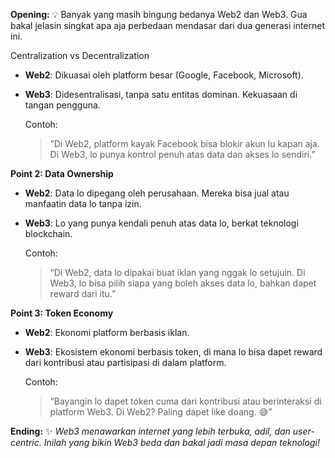 **Opening:** 💡 Banyak yang masih bingung bedanya Web2 dan Web3. Gua bakal jelasin singkat apa aja perbedaan mendasar dari dua generasi internet ini.

Centralization vs Decentralization

- **Web2**: Dikuasai oleh platform besar (Google, Facebook, Microsoft).
- **Web3**: Didesentralisasi, tanpa satu entitas dominan. Kekuasaan di tangan pengguna.
    
    Contoh:
    > “Di Web2, platform kayak Facebook bisa blokir akun lu kapan aja. Di Web3, lo punya kontrol penuh atas data dan akses lo sendiri.”
    

**Point 2: Data Ownership**

- **Web2**: Data lo dipegang oleh perusahaan. Mereka bisa jual atau manfaatin data lo tanpa izin.
    
- **Web3**: Lo yang punya kendali penuh atas data lo, berkat teknologi blockchain.
    
    Contoh:
    
    > “Di Web2, data lo dipakai buat iklan yang nggak lo setujuin. Di Web3, lo bisa pilih siapa yang boleh akses data lo, bahkan dapet reward dari itu.”
    

**Point 3: Token Economy**

- **Web2**: Ekonomi platform berbasis iklan.
    
- **Web3**: Ekosistem ekonomi berbasis token, di mana lo bisa dapet reward dari kontribusi atau partisipasi di dalam platform.
    
    Contoh:
    
    > “Bayangin lo dapet token cuma dari kontribusi atau berinteraksi di platform Web3. Di Web2? Paling dapet like doang. 😅”
    

**Ending:** ✨ _Web3 menawarkan internet yang lebih terbuka, adil, dan user-centric. Inilah yang bikin Web3 beda dan bakal jadi masa depan teknologi!_